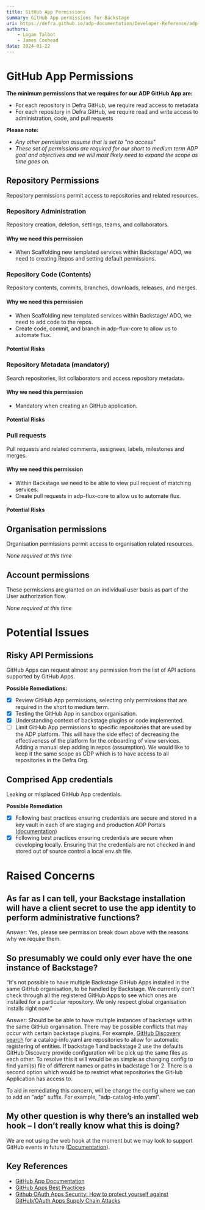 ```yaml
---
title: GitHub App Permissions
summary: GitHub App permissions for Backstage
uri: https://defra.github.io/adp-documentation/Developer-Reference/adp-portal/ongoing-development/github-app-permissions/
authors:
    - Logan Talbot
    - James Coxhead
date: 2024-01-22
---
```

# GitHub App Permissions

**The minimum permissions that we requires for our ADP GitHub App are:**

- For each repository in Defra GitHub, we require read access to metadata
- For each repository in Defra GitHub, we require read and write access to administration, code, and pull requests

**Please note:**

- _Any other permission assume that is set to "no access"_
- _These set of permissions are required for our short to medium term ADP goal and objectives and we will most likely need to expand the scope as time goes on._

## Repository Permissions

Repository permissions permit access to repositories and related resources.

### Repository Administration

Repository creation, deletion, settings, teams, and collaborators.

#### Why we need this permission

- When Scaffolding new templated services within Backstage/ ADO, we need to creating Repos and setting default permissions.

### Repository Code (Contents)

Repository contents, commits, branches, downloads, releases, and merges.

#### Why we need this permission

- When Scaffolding new templated services within Backstage/ ADO, we need to add code to the repos.
- Create code, commit, and branch in adp-flux-core to allow us to automate flux.

#### Potential Risks

### Repository Metadata  (mandatory)

Search repositories, list collaborators and access repository metadata.

#### Why we need this permission

- Mandatory when creating an GitHub application.

#### Potential Risks

### Pull requests

Pull requests and related comments, assignees, labels, milestones and merges.

#### Why we need this permission

- Within Backstage we need to be able to view pull request of matching services.
- Create pull requests in adp-flux-core to allow us to automate flux.

#### Potential Risks

## Organisation permissions

Organisation permissions permit access to organisation related resources.

_None required at this time_

## Account permissions

These permissions are granted on an individual user basis as part of the User authorization flow.

_None required at this time_

# Potential Issues

## Risky API Permissions

GitHub Apps can request almost any permission from the list of API actions supported by GitHub Apps.

**Possible Remediations:**

- [X] Review GitHub App permissions, selecting only permissions that are required in the short to medium term.
- [X] Testing the GitHub App in sandbox organisation.
- [X] Understanding context of backstage plugins or code implemented.
- [ ] Limit GitHub App permissions to specific repositories that are used by the ADP platform. This will have the side effect of decreasing the effectiveness of the platform for the onboarding of view services. Adding a manual step adding in repos (assumption). We would like to keep it the same scope as CDP which is to have access to all repositories in the Defra Org.

## Comprised App credentials

Leaking or misplaced GitHub App credentials.

**Possible Remediation**

- [X] Following best practices ensuring credentials are secure and stored in a key vault in each of are staging and production ADP Portals ([documentation](https://docs.github.com/en/apps/creating-github-apps/about-creating-github-apps/best-practices-for-creating-a-github-app#secure-your-apps-credentials))
- [X] Following best practices ensuring credentials are secure when developing locally. Ensuring that the credentials are not checked in and stored out of source control a local env.sh file.

# Raised Concerns

## As far as I can tell, your Backstage installation will have a client secret to use the app identity to perform administrative functions?

Answer:
Yes, please see permission break down above with the reasons why we require them.

## So presumably we could only ever have the one instance of Backstage?

“It's not possible to have multiple Backstage GitHub Apps installed in the same GitHub organisation, to be handled by Backstage. We currently don't check through all the registered GitHub Apps to see which ones are installed for a particular repository. We only respect global organisation installs right now.”

Answer:
Should be be able to have multiple instances of backstage within the same GitHub organisation. There may be possible conflicts that may occur with certain backstage plugins. For example, [GitHub Discovery search](https://backstage.io/docs/integrations/github/discovery/) for a catalog-info.yaml are repositories to allow for automatic registering of entities. If backstage 1 and backstage 2 use the defaults GitHub Discovery provide configuration will be pick up the same files as each other. To resolve this it will would be as simple as changing config to find yaml(s) file of different names or paths in backstage 1 or 2. There is a second option which would be to restrict what repositories the GitHub Application has access to.

To aid in remediating this concern, will be change the config where we can to add an "adp" suffix. For example, "adp-catalog-info.yaml".

## My other question is why there’s an installed web hook – I don’t really know what this is doing?

We are not using the web hook at the moment but we may look to support GitHub events in future ([Documentation](https://backstage.io/docs/integrations/github/org/#installation-with-events-support)).

## Key References

- [GitHub App Documentation](https://docs.github.com/en/apps/overview)
- [GitHub Apps Best Practices](https://docs.github.com/en/apps/creating-github-apps/about-creating-github-apps/best-practices-for-creating-a-github-app)
- [Github OAuth Apps Security: How to protect yourself against GitHub/OAuth Apps Supply Chain Attacks](https://www.arnica.io/blog/how-to-protect-yourself-against-github-oauth-apps-supply-chain-attacks)
